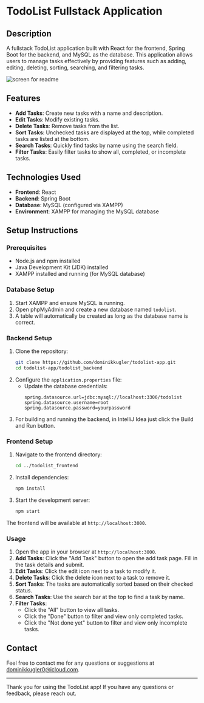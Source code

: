 # TodoList Fullstack Application

## Description
A fullstack TodoList application built with React for the frontend, Spring Boot for the backend, and MySQL as the database. This application allows users to manage tasks effectively by providing features such as adding, editing, deleting, sorting, searching, and filtering tasks.

![screen for readme](https://github.com/user-attachments/assets/87a5de3a-f910-4a93-b992-baa750bab766)

## Features
- **Add Tasks**: Create new tasks with a name and description.
- **Edit Tasks**: Modify existing tasks.
- **Delete Tasks**: Remove tasks from the list.
- **Sort Tasks**: Unchecked tasks are displayed at the top, while completed tasks are listed at the bottom.
- **Search Tasks**: Quickly find tasks by name using the search field.
- **Filter Tasks**: Easily filter tasks to show all, completed, or incomplete tasks.

## Technologies Used
- **Frontend**: React
- **Backend**: Spring Boot
- **Database**: MySQL (configured via XAMPP)
- **Environment**: XAMPP for managing the MySQL database

## Setup Instructions

### Prerequisites
- Node.js and npm installed
- Java Development Kit (JDK) installed
- XAMPP installed and running (for MySQL database)

### Database Setup
1. Start XAMPP and ensure MySQL is running.
2. Open phpMyAdmin and create a new database named `todolist`.
3. A table will automatically be created as long as the database name is correct.

### Backend Setup
1. Clone the repository:
   ```bash
   git clone https://github.com/dominikkugler/todolist-app.git
   cd todolist-app/todolist_backend
   ```
2. Configure the `application.properties` file:
   - Update the database credentials:
     ```properties
     spring.datasource.url=jdbc:mysql://localhost:3306/todolist
     spring.datasource.username=root
     spring.datasource.password=yourpassword
     ```
3. For building and running the backend, in IntelliJ Idea just click the Build and Run button.

### Frontend Setup
1. Navigate to the frontend directory:
   ```bash
   cd ../todolist_frontend
   ```
2. Install dependencies:
   ```bash
   npm install
   ```
3. Start the development server:
   ```bash
   npm start
   ```

The frontend will be available at `http://localhost:3000`.

### Usage
1. Open the app in your browser at `http://localhost:3000`.
2. **Add Tasks**: Click the "Add Task" button to open the add task page. Fill in the task details and submit.
3. **Edit Tasks**: Click the edit icon next to a task to modify it.
4. **Delete Tasks**: Click the delete icon next to a task to remove it.
5. **Sort Tasks**: The tasks are automatically sorted based on their checked status.
6. **Search Tasks**: Use the search bar at the top to find a task by name.
7. **Filter Tasks**:
   - Click the "All" button to view all tasks.
   - Click the "Done" button to filter and view only completed tasks.
   - Click the "Not done yet" button to filter and view only incomplete tasks.

## Contact
Feel free to contact me for any questions or suggestions at dominikkugler0@icloud.com.

---
Thank you for using the TodoList app! If you have any questions or feedback, please reach out.

